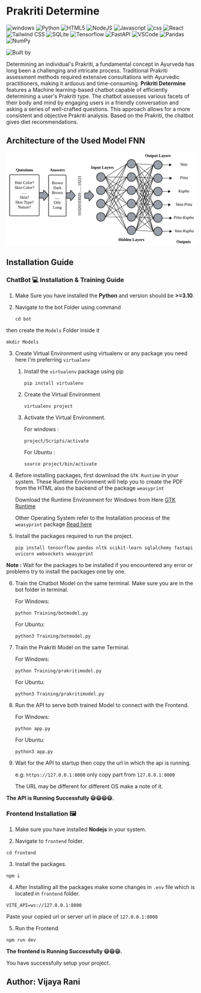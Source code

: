 # Prakriti Determine

![windows](https://img.shields.io/badge/Windows-0078D6?style=for-the-badge&logo=windows&logoColor=white)
![Python](https://img.shields.io/badge/Python-3776AB?style=for-the-badge&logo=python&logoColor=white)
![HTML5](https://img.shields.io/badge/HTML5-E34F26?style=for-the-badge&logo=html5&logoColor=white)
![NodeJS](https://img.shields.io/badge/Node.js-43853D?style=for-the-badge&logo=node.js&logoColor=white)
![Javascript](https://img.shields.io/badge/JavaScript-F7DF1E?style=for-the-badge&logo=javascript&logoColor=black)
![css](https://img.shields.io/badge/CSS3-1572B6?style=for-the-badge&logo=css3&logoColor=white)
![React](https://img.shields.io/badge/React-20232A?style=for-the-badge&logo=react&logoColor=61DAFB)
![Tailwind CSS](https://img.shields.io/badge/Tailwind_CSS-38B2AC?style=for-the-badge&logo=tailwind-css&logoColor=white)
![SQLite](https://img.shields.io/badge/SQLite-07405E?style=for-the-badge&logo=sqlite&logoColor=white)
![Tensorflow](https://img.shields.io/badge/TensorFlow-FF6F00?style=for-the-badge&logo=tensorflow&logoColor=white)
![FastAPI](https://img.shields.io/badge/FastAPI-009485?style=for-the-badge&logo=fastapi&logoColor=white)
![VSCode](https://img.shields.io/badge/Visual_Studio_Code-0078D4?style=for-the-badge&logo=visual%20studio%20code&logoColor=white)
![Pandas](https://img.shields.io/badge/pandas-%23150458.svg?style=for-the-badge&logo=pandas&logoColor=white)
![NumPy](https://img.shields.io/badge/numpy-%23013243.svg?style=for-the-badge&logo=numpy&logoColor=white)

![Built by](http://ForTheBadge.com/images/badges/built-by-developers.svg)

Determining an individual's Prakriti, a fundamental concept in Ayurveda has long been a challenging and intricate process. Traditional Prakriti assessment methods required extensive consultations with Ayurvedic practitioners, making it arduous and time-consuming. **Prikriti Determine** features a Machine learning-based chatbot capable of efficiently determining a user's Prakriti type. The chatbot assesses various facets of their body and mind by engaging users in a friendly conversation and asking a series of well-crafted questions. This approach allows for a more consistent and objective Prakriti analysis. Based on the Prakriti, the chatbot gives diet recommendations.

## Architecture of the Used Model FNN

![FNN Architecture](./Assets/Fnn%20architecture.png)



## Installation Guide

### ChatBot 💻 Installation & Training Guide

1. Make Sure you have installed the **Python** and version should be **>=3.10**.

2. Navigate to the bot Folder using command

   ```
   cd bot
   ```

then create the `Models` Folder inside it

```
mkdir Models
```

3. Create Virtual Environment using virtualenv or any package you need here I'm preferring `virtualenv`

   1. Install the `virtualenv` package using pip

      ```
      pip install virtualenv
      ```

   2. Create the Virtual Environment

      ```
      virtualenv project
      ```

   3. Activate the Virtual Environment.

      For windows :

      ```
      project/Scripts/activate
      ```

      For Ubuntu :

      ```
      source project/bin/activate
      ```

4. Before installing packages, first download the `GTK Runtime` in your system. These Runtime Environment will help you to create the PDF from the HTML also the backend of the package `weasyprint`

   Download the Runtime Environment for Windows from Here [GTK Runtime](https://github.com/tschoonj/GTK-for-Windows-Runtime-Environment-Installer/releases)

   Other Operating System refer to the Installation process of the `weasyprint` package [Read here](https://doc.courtbouillon.org/weasyprint/stable/first_steps.html)

5. Install the packages required to run the project.

   ```
   pip install tensorflow pandas nltk scikit-learn sqlalchemy fastapi uvicorn websockets weasyprint
   ```

**Note :** Wait for the packages to be installed if you encountered any error or problems try to install the packages one by one.

6. Train the Chatbot Model on the same terminal. Make sure you are in the bot folder in terminal.

   For Windows:

   ```
   python Training/botmodel.py
   ```

   For Ubuntu:

   ```
   python3 Training/botmodel.py
   ```

7. Train the Prakriti Model on the same Terminal.

   For Windows:

   ```
   python Training/prakritimodel.py
   ```

   For Ubuntu:

   ```
   python3 Training/prakritimodel.py
   ```

8. Run the API to serve both trained Model to connect with the Frontend.

   For Windows:

   ```
   python app.py
   ```

   For Ubuntu:

   ```
   python3 app.py
   ```

9. Wait for the API to startup then copy the url in which the api is running.

   e.g: `https://127.0.0.1:8000` only copy part from `127.0.0.1:8000`

   The URL may be different for different OS make a note of it.

**The API is Running Successfully 😃😃😃😃.**

### Frontend Installation 🖼️

1. Make sure you have installed **Nodejs** in your system.

2. Navigate to `frontend` folder.

```
cd frontend
```

3. Install the packages.

```
npm i
```

4. After Installing all the packages make some changes in `.env` file which is located in `frontend` folder.

```
VITE_API=ws://127.0.0.1:8000
```

Paste your copied url or server url in place of `127.0.0.1:8000`

5. Run the Frontend.

```
npm run dev
```

**The frontend is Running Successfully 😃😃😃.**

You have successfully setup your project.

## Author: Vijaya Rani
